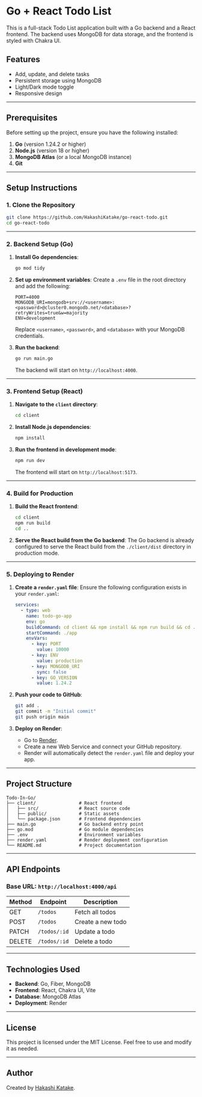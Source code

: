 # Go + React Todo List

This is a full-stack Todo List application built with a Go backend and a React frontend. The backend uses MongoDB for data storage, and the frontend is styled with Chakra UI.

## Features

- Add, update, and delete tasks
- Persistent storage using MongoDB
- Light/Dark mode toggle
- Responsive design

---

## Prerequisites

Before setting up the project, ensure you have the following installed:

1. **Go** (version 1.24.2 or higher)
2. **Node.js** (version 18 or higher)
3. **MongoDB Atlas** (or a local MongoDB instance)
4. **Git**

---

## Setup Instructions

### 1. Clone the Repository

```bash
git clone https://github.com/HakashiKatake/go-react-todo.git
cd go-react-todo
```

---

### 2. Backend Setup (Go)

1. **Install Go dependencies**:
   ```bash
   go mod tidy
   ```

2. **Set up environment variables**:
   Create a `.env` file in the root directory and add the following:
   ```properties
   PORT=4000
   MONGODB_URI=mongodb+srv://<username>:<password>@cluster0.mongodb.net/<database>?retryWrites=true&w=majority
   ENV=development
   ```

   Replace `<username>`, `<password>`, and `<database>` with your MongoDB credentials.

3. **Run the backend**:
   ```bash
   go run main.go
   ```

   The backend will start on `http://localhost:4000`.

---

### 3. Frontend Setup (React)

1. **Navigate to the `client` directory**:
   ```bash
   cd client
   ```

2. **Install Node.js dependencies**:
   ```bash
   npm install
   ```

3. **Run the frontend in development mode**:
   ```bash
   npm run dev
   ```

   The frontend will start on `http://localhost:5173`.

---

### 4. Build for Production

1. **Build the React frontend**:
   ```bash
   cd client
   npm run build
   cd ..
   ```

2. **Serve the React build from the Go backend**:
   The Go backend is already configured to serve the React build from the `./client/dist` directory in production mode.

---

### 5. Deploying to Render

1. **Create a `render.yaml` file**:
   Ensure the following configuration exists in your `render.yaml`:
   ```yaml
   services:
     - type: web
       name: todo-go-app
       env: go
       buildCommand: cd client && npm install && npm run build && cd .. && go build -o app
       startCommand: ./app
       envVars:
         - key: PORT
           value: 10000
         - key: ENV
           value: production
         - key: MONGODB_URI
           sync: false
         - key: GO_VERSION
           value: 1.24.2
   ```

2. **Push your code to GitHub**:
   ```bash
   git add .
   git commit -m "Initial commit"
   git push origin main
   ```

3. **Deploy on Render**:
   - Go to [Render](https://render.com).
   - Create a new Web Service and connect your GitHub repository.
   - Render will automatically detect the `render.yaml` file and deploy your app.

---

## Project Structure

```
Todo-In-Go/
├── client/                # React frontend
│   ├── src/               # React source code
│   ├── public/            # Static assets
│   └── package.json       # Frontend dependencies
├── main.go                # Go backend entry point
├── go.mod                 # Go module dependencies
├── .env                   # Environment variables
├── render.yaml            # Render deployment configuration
└── README.md              # Project documentation
```

---

## API Endpoints

### Base URL: `http://localhost:4000/api`

| Method | Endpoint          | Description          |
|--------|-------------------|----------------------|
| GET    | `/todos`          | Fetch all todos      |
| POST   | `/todos`          | Create a new todo    |
| PATCH  | `/todos/:id`      | Update a todo        |
| DELETE | `/todos/:id`      | Delete a todo        |

---

## Technologies Used

- **Backend**: Go, Fiber, MongoDB
- **Frontend**: React, Chakra UI, Vite
- **Database**: MongoDB Atlas
- **Deployment**: Render

---

## License

This project is licensed under the MIT License. Feel free to use and modify it as needed.

---

## Author

Created by [Hakashi Katake](https://github.com/HakashiKatake).